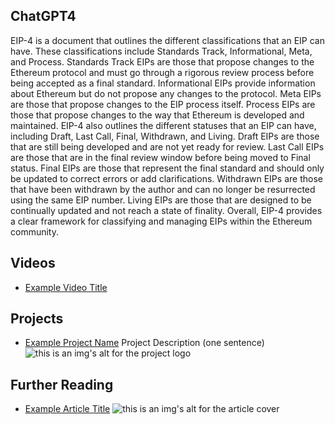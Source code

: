 ## ChatGPT4

EIP-4 is a document that outlines the different classifications that an EIP can have. These classifications include Standards Track, Informational, Meta, and Process. Standards Track EIPs are those that propose changes to the Ethereum protocol and must go through a rigorous review process before being accepted as a final standard. Informational EIPs provide information about Ethereum but do not propose any changes to the protocol. Meta EIPs are those that propose changes to the EIP process itself. Process EIPs are those that propose changes to the way that Ethereum is developed and maintained. EIP-4 also outlines the different statuses that an EIP can have, including Draft, Last Call, Final, Withdrawn, and Living. Draft EIPs are those that are still being developed and are not yet ready for review. Last Call EIPs are those that are in the final review window before being moved to Final status. Final EIPs are those that represent the final standard and should only be updated to correct errors or add clarifications. Withdrawn EIPs are those that have been withdrawn by the author and can no longer be resurrected using the same EIP number. Living EIPs are those that are designed to be continually updated and not reach a state of finality. Overall, EIP-4 provides a clear framework for classifying and managing EIPs within the Ethereum community.

## Videos

- [Example Video Title](https://www.youtube.com/watch?v=TDGq4aeevgY)

## Projects

- [Example Project Name](https://xxxx.xxx/xxxxx) Project Description (one sentence) ![this is an img's alt for the project logo](https://xxxx.xxx/project-logo.xxx)

## Further Reading

- [Example Article Title](https://xxxx.xxx/xxxxx) ![this is an img's alt for the article cover](https://xxxx.xxx/article-cover.xxx)
